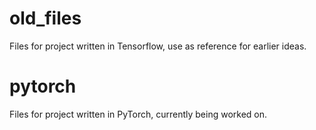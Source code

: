 # old_files

Files for project written in Tensorflow, use as reference for earlier ideas.

# pytorch

Files for project written in PyTorch, currently being worked on. 
